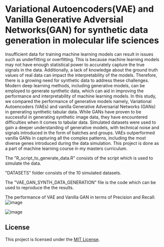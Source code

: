 # Variational Autoencoders(VAE) and Vanilla Generative Adversial Networks(GAN) for synthetic data generation in molecular life sciences 

Insufficient data for training machine learning models can result in issues such as underfitting or overfitting. This is because machine learning models may not have enough statistical power to accurately capture the true signals in the data. Additionally, a lack of knowledge about the ground truth values of real data can impact the interpretability of the models. Therefore, there is a growing need for synthetic data to address these challenges. Modern deep learning methods, including generative models, can be employed to generate synthetic data, which can aid in improving the performance and interpretability of machine learning models. In this study, we compared the performance of generative models namely, Variational Autoencoders (VAEs) and vanilla Generative Adversarial Networks (GANs) in generating synthetic tabular data. While GANs have proven to be successful in generating synthetic image data, they have encountered difficulties when it comes to tabular data. Simulated datasets were used to gain a deeper understanding of generative models, with technical noise and signals introduced in the form of batches and groups. VAEs outperformed vanilla GANs in capturing all the complex patterns, including the most diverse genes introduced during the data simulation. This project is done as a part of machine learning course in my masters curriculum.

The "R_script_to_generate_data.R" consists of the script which is used to simulate the data.

"DATASETS" folder consists of the 10 simulated datasets.

The "VAE_GAN_SYNTH_DATA_GENERATION" file is the code which can be used to reproduce the the results. 

The performance of VAE and Vanilla GAN in terms of Precision and Recall:
![image](https://github.com/Sowgandh6/Generative-models-for-synthetic-data-in-molecular-life-sciences/assets/74649012/c379f321-e075-403a-9052-9b1d015ebc0c)

![image](https://github.com/Sowgandh6/Generative-models-for-synthetic-data-in-molecular-life-sciences/assets/74649012/c49bf990-64a5-4882-94d9-58a53f9de5e6)


## License

This project is licensed under the [MIT License](LICENSE).
